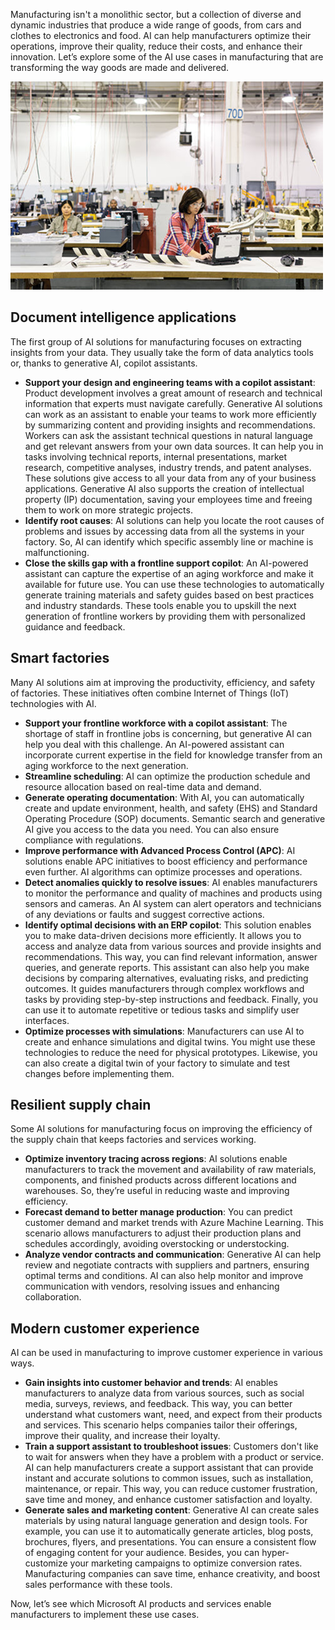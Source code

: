 Manufacturing isn't a monolithic sector, but a collection of diverse and dynamic industries that produce a wide range of goods, from cars and clothes to electronics and food. AI can help manufacturers optimize their operations, improve their quality, reduce their costs, and enhance their innovation. Let’s explore some of the AI use cases in manufacturing that are transforming the way goods are made and delivered.

![Photograph showing woman in manufacturing working at a table on a computer.](../media/manufacturing.jpg)

## Document intelligence applications

The first group of AI solutions for manufacturing focuses on extracting insights from your data. They usually take the form of data analytics tools or, thanks to generative AI, copilot assistants.

* **Support your design and engineering teams with a copilot assistant**: Product development involves a great amount of research and technical information that experts must navigate carefully. Generative AI solutions can work as an assistant to enable your teams to work more efficiently by summarizing content and providing insights and recommendations. Workers can ask the assistant technical questions in natural language and get relevant answers from your own data sources. It can help you in tasks involving technical reports, internal presentations, market research, competitive analyses, industry trends, and patent analyses. These solutions give access to all your data from any of your business applications. Generative AI also supports the creation of intellectual property (IP) documentation, saving your employees time and freeing them to work on more strategic projects. 
* **Identify root causes**: AI solutions can help you locate the root causes of problems and issues by accessing data from all the systems in your factory. So, AI can identify which specific assembly line or machine is malfunctioning.
* **Close the skills gap with a frontline support copilot**: An AI-powered assistant can capture the expertise of an aging workforce and make it available for future use. You can use these technologies to automatically generate training materials and safety guides based on best practices and industry standards. These tools enable you to upskill the next generation of frontline workers by providing them with personalized guidance and feedback.

## Smart factories

Many AI solutions aim at improving the productivity, efficiency, and safety of factories. These initiatives often combine Internet of Things (IoT) technologies with AI.

* **Support your frontline workforce with a copilot assistant**: The shortage of staff in frontline jobs is concerning, but generative AI can help you deal with this challenge. An AI-powered assistant can incorporate current expertise in the field for knowledge transfer from an aging workforce to the next generation.
* **Streamline scheduling**: AI can optimize the production schedule and resource allocation based on real-time data and demand.
* **Generate operating documentation**: With AI, you can automatically create and update environment, health, and safety (EHS) and Standard Operating Procedure (SOP) documents. Semantic search and generative AI give you access to the data you need. You can also ensure compliance with regulations. 
* **Improve performance with Advanced Process Control (APC)**: AI solutions enable APC initiatives to boost efficiency and performance even further. AI algorithms can optimize processes and operations.
* **Detect anomalies quickly to resolve issues**: AI enables manufacturers to monitor the performance and quality of machines and products using sensors and cameras. An AI system can alert operators and technicians of any deviations or faults and suggest corrective actions.
* **Identify optimal decisions with an ERP copilot**: This solution enables you to make data-driven decisions more efficiently. It allows you to access and analyze data from various sources and provide insights and recommendations. This way, you can find relevant information, answer queries, and generate reports. This assistant can also help you make decisions by comparing alternatives, evaluating risks, and predicting outcomes. It guides manufacturers through complex workflows and tasks by providing step-by-step instructions and feedback. Finally, you can use it to automate repetitive or tedious tasks and simplify user interfaces.
* **Optimize processes with simulations**: Manufacturers can use AI to create and enhance simulations and digital twins. You might use these technologies to reduce the need for physical prototypes. Likewise, you can also create a digital twin of your factory to simulate and test changes before implementing them.

## Resilient supply chain

Some AI solutions for manufacturing focus on improving the efficiency of the supply chain that keeps factories and services working.

* **Optimize inventory tracing across regions**: AI solutions enable manufacturers to track the movement and availability of raw materials, components, and finished products across different locations and warehouses. So, they’re useful in reducing waste and improving efficiency.
* **Forecast demand to better manage production**: You can predict customer demand and market trends with Azure Machine Learning. This scenario allows manufacturers to adjust their production plans and schedules accordingly, avoiding overstocking or understocking.
* **Analyze vendor contracts and communication**: Generative AI can help review and negotiate contracts with suppliers and partners, ensuring optimal terms and conditions. AI can also help monitor and improve communication with vendors, resolving issues and enhancing collaboration.

## Modern customer experience

AI can be used in manufacturing to improve customer experience in various ways.

* **Gain insights into customer behavior and trends**: AI enables manufacturers to analyze data from various sources, such as social media, surveys, reviews, and feedback. This way, you can better understand what customers want, need, and expect from their products and services. This scenario helps companies tailor their offerings, improve their quality, and increase their loyalty.
* **Train a support assistant to troubleshoot issues**: Customers don't like to wait for answers when they have a problem with a product or service. AI can help manufacturers create a support assistant that can provide instant and accurate solutions to common issues, such as installation, maintenance, or repair. This way, you can reduce customer frustration, save time and money, and enhance customer satisfaction and loyalty.
* **Generate sales and marketing content**: Generative AI can create sales materials by using natural language generation and design tools. For example, you can use it to automatically generate articles, blog posts, brochures, flyers, and presentations. You can ensure a consistent flow of engaging content for your audience. Besides, you can hyper-customize your marketing campaigns to optimize conversion rates. Manufacturing companies can save time, enhance creativity, and boost sales performance with these tools.

Now, let’s see which Microsoft AI products and services enable manufacturers to implement these use cases.
